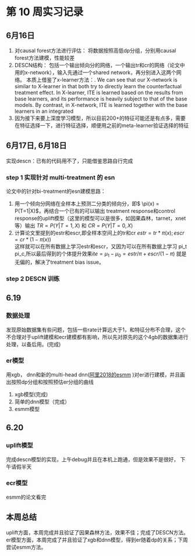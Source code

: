 # 第 10 周实习记录
## 6月16日
1. 对causal forest方法进行评估：
将数据按照高低dp分组，分别用causal forest方法建模，性能较差 <br>
2. DESCN结构：
包括一个输出倾向分的网络，一个输出tr和cr的网络（论文中用的x-network），输入先通过一个shared network，再分别进入这两个网络。
本质上借鉴了x-learner方法：.
We can see that our X-network is similar to X-learner in that
both try to directly learn the counterfactual treatment effect. In
X-learner, ITE is learned based on the results from base learners,
and its performance is heavily subject to that of the base models.
By contrast, in X-network, ITE is learned together with the base
learners in an integrated 
3. 因为接下来要上深度学习模型，所以目前200+的特征可能还是有点多，需要在特征选择一下，进行特征选择，顺便用之前的meta-learner验证选择的特征

## 6月17日, 6月18日

实现descn：已有的代码用不了，只能借鉴思路自行完成
### step 1 实现针对 multi-treatment 的 esn
论文中的针对bi-treatment的esn建模思路： <br>
1. 用一个倾向分网络在全样本上预测二分类的倾向分，即$ \pi(x) = P(T=1|X)$，再结合一个已有的可以输出
treatment response和control response的uplift模型（这里的模型可以是很多，如因果森林，tarnet，xnet等）输出 $TR = P(Y|T=1,X)$ 和 $CR = P(Y|T=0,X)$ <br>
2. 计算论文里提到的estr和escr,即全样本空间上的tr和cr $estr = tr*\pi(x); escr = cr*(1-\pi(x))$ <br>
这样就可以在所有数据上学习estr和escr，又因为可以在所有数据上学习 pi_t pi_c,所以最后得到的个体提升效果$ite =\mu_1 - \mu_0 = estr/ \pi + escr/(1- \pi)$ 
就是无偏的，解决了treatment bias issue。
### step 2 DESCN 训练


## 6.19
### 数据处理
发现原始数据集有些问题，包括一些rate计算远大于1，和特征分布不合理，这个不合理对于uplift建模和ecr建模都有影响，所以先对原先的这个4gb的数据集进行处理，以备后用。(完成)<br>
### er模型
用xgb， dnn和新的multi-head dnn([阿里2018的esmm](https://arxiv.org/abs/1804.07931) )对er进行建模，并且画出按照dp分组和按照预估er分组的曲线 <br>
1. xgb模型(完成) <br>
2. 简单的dnn模型（完成） <br>
3. esmm模型 <br>

## 6.20
### uplift模型
完成descn模型的实现，上午debug并且在本机上跑通，但是效果不是很好，
下午请假半天
### ecr模型
esmm的论文看完

## 本周总结
uplift方面，本周完成并且验证了因果森林方法，效果不佳；完成了DESCN方法。
er模型方面，本周完成了并且验证了xgb和dnn模型，得到er随着dp的关系；下周尝试esmm方法。
